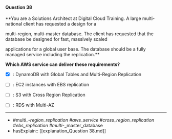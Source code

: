 #### Question  38

**You are a Solutions Architect at Digital Cloud Training. A large multi-national client has requested a design for a

multi-region, multi-master database. The client has requested that the database be designed for fast, massively scaled

applications for a global user base. The database should be a fully managed service including the replication.**

**Which AWS service can deliver these requirements?**

- [x] :  DynamoDB with Global Tables and Multi-Region Replication

- [ ] :  EC2 instances with EBS replication

- [ ] :  S3 with Cross Region Replication

- [ ] :  RDS with Multi-AZ

----

- #multi_-_region_replication #aws_service #cross_region_replication #ebs_replication #multi_-_master_database
- hasExplain:: [[explanation_Question  38.md]]
